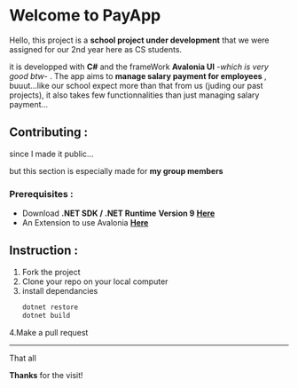 # Welcome to PayApp
Hello, this project is a **school project under development** that we were assigned for our 2nd year here as CS students.

it is developped with **C#** and the frameWork **Avalonia UI** -*which is very good btw*- . The app aims to **manage salary payment for employees** , buuut...like our school expect more than that from us (juding our past projects), it also takes few functionnalities than just managing salary payment...


## Contributing : 
since I made it public...

 but this section is especially made for **my group members**

### Prerequisites :
- Download **.NET SDK / .NET Runtime** **Version 9** [**Here**](https://dotnet.microsoft.com/en-us/download)
- An Extension to use Avalonia [**Here**](https://avaloniaui.net/gettingstarted)
  


## Instruction :
1. Fork the project
2. Clone your repo on your local computer
3. install dependancies
   ```bash
   dotnet restore
   dotnet build
   ```
4.Make a pull request




---
That all

**Thanks** for the visit!